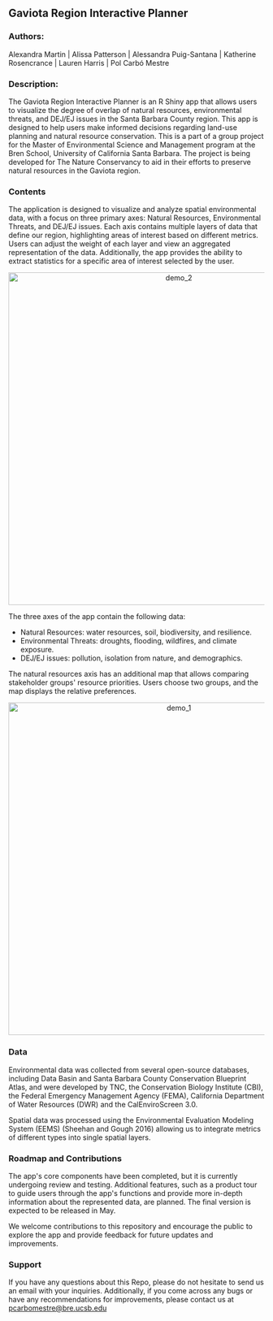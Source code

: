 ## **Gaviota Region Interactive Planner** 


### **Authors:**

Alexandra Martin | Alissa Patterson | Alessandra Puig-Santana | Katherine Rosencrance | Lauren Harris | Pol Carbó Mestre


### **Description:**

The Gaviota Region Interactive Planner is an R Shiny app that allows users to visualize the degree of overlap of natural resources, environmental threats, and DEJ/EJ issues in the Santa Barbara County region. This app is designed to help users make informed decisions regarding land-use planning and natural resource conservation. This is a part of a group project for the Master of Environmental Science and Management program at the Bren School, University of California Santa Barbara. The project is being developed for The Nature Conservancy to aid in their efforts to preserve natural resources in the Gaviota region.

### **Contents**

The application is designed to visualize and analyze spatial environmental data, with a focus on three primary axes: Natural Resources, Environmental Threats, and DEJ/EJ issues. Each axis contains multiple layers of data that define our region, highlighting areas of interest based on different metrics. Users can adjust the weight of each layer and view an aggregated representation of the data. Additionally, the app provides the ability to extract statistics for a specific area of interest selected by the user.

<p align="center">
 <img width="655" alt="demo_2" src="www/img/gif/demo2.gif">
</p>

The three axes of the app contain the following data:

- Natural Resources: water resources, soil, biodiversity, and resilience.
- Environmental Threats: droughts, flooding, wildfires, and climate exposure.
- DEJ/EJ issues: pollution, isolation from nature, and demographics.

The natural resources axis has an additional map that allows comparing stakeholder groups' resource priorities. Users choose two groups, and the map displays the relative preferences.

<p align="center">
 <img width="655" alt="demo_1" src="www/img/gif/demo1.gif">
</p>

### **Data**

Environmental data was collected from several open-source databases, including Data Basin and Santa Barbara County Conservation Blueprint Atlas, and were developed by TNC, the Conservation Biology Institute (CBI), the Federal Emergency Management Agency (FEMA), California Department of Water Resources (DWR) and the CalEnviroScreen 3.0.

Spatial data was processed using the Environmental Evaluation Modeling System (EEMS) (Sheehan and Gough 2016) allowing us to integrate metrics of different types into single spatial layers. 


### **Roadmap and Contributions**

The app's core components have been completed, but it is currently undergoing review and testing. Additional features, such as a product tour to guide users through the app's functions and provide more in-depth information about the represented data, are planned. The final version is expected to be released in May.

We welcome contributions to this repository and encourage the public to explore the app and provide feedback for future updates and improvements.

### **Support**
If you have any questions about this Repo, please do not hesitate to send us an email with your inquiries. Additionally, if you come across any bugs or have any recommendations for improvements, please contact us at pcarbomestre@bre.ucsb.edu

